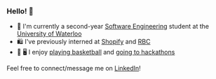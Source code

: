 ### Hello! 👋

- 🏫 I'm currently a second-year [Software Engineering](https://uwaterloo.ca/software-engineering/) student at the [University of Waterloo](https://uwaterloo.ca/)
- 🛍️ I've previously interned at [Shopify](https://www.shopify.com/) and [RBC](https://www.rbc.com/)
- 🏀 🖥️ I enjoy [playing basketball](https://instagram.com/lucaskamadakim) and [going to hackathons](https://devpost.com/lucaskamadakim)

Feel free to connect/message me on [LinkedIn](https://www.linkedin.com/in/lucaskim65/)!
